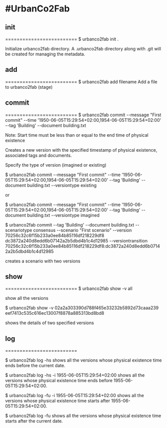 #UrbanCo2Fab
=========================

## init 
=========================
$ urbanco2fab init .

Initialize urbanco2fab directory. A .urbanco2fab directory along with .git will be created for managing the metadata.

## add
=========================
$ urbanco2fab add filename
Add a file to urbanco2fab (stage)

## commit
=========================
$ urbanco2fab commit --message "First commit" --time '1950-06-05T15:29:54+02:00,1954-06-05T15:29:54+02:00' --tag 'Building' --document building.txt

Note: Start time must be less than or equal to the end time of physical existence

Creates a new version with the specified timestamp of physical existence, associated tags and documents.

Specify the type of version (imagined or existing)

$ urbanco2fab commit --message "First commit" --time '1950-06-05T15:29:54+02:00,1954-06-05T15:29:54+02:00' --tag 'Building' --document building.txt --versiontype existing

or 

$ urbanco2fab commit --message "First commit" --time '1950-06-05T15:29:54+02:00,1954-06-05T15:29:54+02:00' --tag 'Building' --document building.txt --versiontype imagined

$  urbanco2fab commit  --tag 'Building' --document building.txt --scenariotype consensus --scenario "First scenario" --version 70256c32c6f15b233a0ee84b85116df218229df8 dc3872a240d8edd6b07142a2b5dbd4b1c4d12985  --versiontransition 70256c32c6f15b233a0ee84b85116df218229df8:dc3872a240d8edd6b07142a2b5dbd4b1c4d12985

creates a scenario with two versions

## show
=========================
$ urbanco2fab show -v all

show all the versions

$ urbanco2fab show -v 02a2a303390d788f465e33232b5892d73caaa239 eef7413c535c616ec13007f8878a885313bd8bd8 

shows the details of two specified versions

## log
=========================

$ urbanco2fab log -hs
shows all the versions whose physical existence time ends before the current date.

$ urbanco2fab log -hs -i 1955-06-05T15:29:54+02:00
shows all the versions whose physical existence time ends before 1955-06-05T15:29:54+02:00.

$ urbanco2fab log -fu -i 1955-06-05T15:29:54+02:00
shows all the versions whose physical existence time starts after 1955-06-05T15:29:54+02:00.

$ urbanco2fab log -fu 
shows all the versions whose physical existence time starts after the current date.
